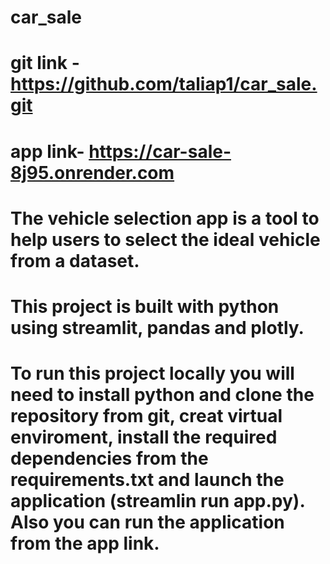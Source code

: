 # car_sale
# git link - https://github.com/taliap1/car_sale.git
# app link- https://car-sale-8j95.onrender.com
# The vehicle selection app is a tool to help users to select the ideal vehicle from a dataset.
# This project is built with python using streamlit, pandas and plotly.
# To run this project locally you will need to install python and clone the repository from git, creat virtual enviroment, install the required dependencies from the requirements.txt and launch the application (streamlin run app.py). Also you can run the application from the app link.
